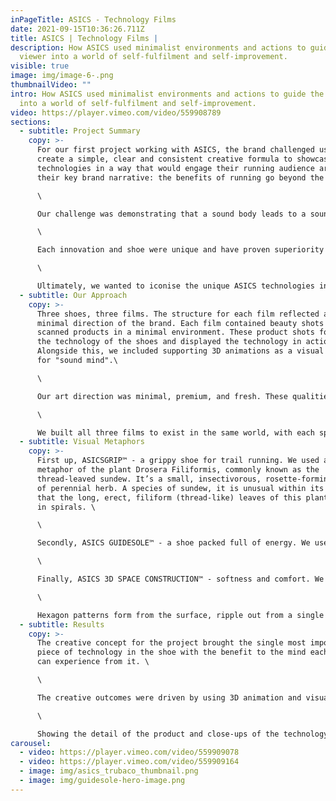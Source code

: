```yaml
---
inPageTitle: ASICS - Technology Films
date: 2021-09-15T10:36:26.711Z
title: ASICS | Technology Films |
description: How ASICS used minimalist environments and actions to guide the
  viewer into a world of self-fulfilment and self-improvement.
visible: true
image: img/image-6-.png
thumbnailVideo: ""
intro: How ASICS used minimalist environments and actions to guide the viewer
  into a world of self-fulfilment and self-improvement.
video: https://player.vimeo.com/video/559908789
sections:
  - subtitle: Project Summary
    copy: >-
      For our first project working with ASICS, the brand challenged us to
      create a simple, clear and consistent creative formula to showcase their
      technologies in a way that would engage their running audience around
      their key brand narrative: the benefits of running go beyond the body.\

      \

      Our challenge was demonstrating that a sound body leads to a sound mind.\

      \

      Each innovation and shoe were unique and have proven superiority vs. their competitors. They tapped into specific needs and insights from their audience and have been acclaimed by influencers and media.\

      \

      Ultimately, we wanted to iconise the unique ASICS technologies in a way that celebrated both the key functional benefits of the product, “Sound Body”, and the mental benefit for the runner, “Sound Mind”­­.
  - subtitle: Our Approach
    copy: >-
      Three shoes, three films. The structure for each film reflected a new,
      minimal direction of the brand. Each film contained beauty shots of 3D
      scanned products in a minimal environment. These product shots focused on
      the technology of the shoes and displayed the technology in action.
      Alongside this, we included supporting 3D animations as a visual metaphor
      for "sound mind".\

      \

      Our art direction was minimal, premium, and fresh. These qualities highlighted 'Sound Mind and Sound Body’ and represented the same level of craft and thoughtfulness as go into the products themselves.\

      \

      We built all three films to exist in the same world, with each space will having subtle changes that help tie into some of the key benefits of that shoe. No props or objects had greater detail than the product itself.
  - subtitle: Visual Metaphors
    copy: >-
      First up, ASICSGRIP™ - a grippy shoe for trail running. We used a visual
      metaphor of the plant Drosera Filiformis, commonly known as the
      thread-leaved sundew. It’s a small, insectivorous, rosette-forming species
      of perennial herb. A species of sundew, it is unusual within its genus in
      that the long, erect, filiform (thread-like) leaves of this plant unroll
      in spirals. \

      \

      Secondly, ASICS GUIDESOLE™ - a shoe packed full of energy. We used a visual metaphor of ribbons of foam filling the screen. They rush from the shoe, sending a wave of energy through the ribbons. The energy causes a chaotic motion of continuous waves, and the energy continued to pass through the waves as they all find a synchronised rhythm.\

      \

      Finally, ASICS 3D SPACE CONSTRUCTION™ - softness and comfort. We opened on the shoe in mid-air surrounded by hexagon-shaped foam cushions and stone balls. Stone balls collide with the base of the shoe. We see the bottom of the shoe cushion the impact, then the hex cushions surrounding the shoe protecting it from the stone spheres.\

      \

      Hexagon patterns form from the surface, ripple out from a single piece of foam. We then see the grid of hexagon foam and push the foam to show how soft it is. Finally, we cut to a top-down angle of the shoe falling towards a foam pit made from hexagon cushions.
  - subtitle: Results
    copy: >-
      The creative concept for the project brought the single most important
      piece of technology in the shoe with the benefit to the mind each consumer
      can experience from it. \

      \

      The creative outcomes were driven by using 3D animation and visual effects, enhancing the qualities of the technology inside the shoes. The materials used reflected the technical benefits of the shoe and focus the viewer on these. Light, brightly coloured gradients contrasted with soft foams and stone textures. \

      \

      Showing the detail of the product and close-ups of the technology in dynamic positions, we used light to create contrasting areas of focus and highlight the technology of the shoe. Environmental lighting helped show the wider minimalist world through tranquil, soft shadows and moving light.
carousel:
  - video: https://player.vimeo.com/video/559909078
  - video: https://player.vimeo.com/video/559909164
  - image: img/asics_trubaco_thumbnail.png
  - image: img/guidesole-hero-image.png
---
```

